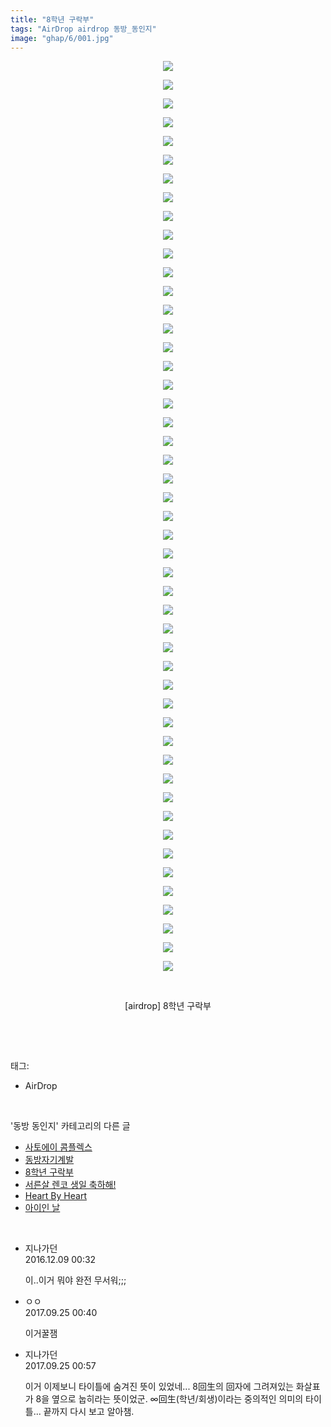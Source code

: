 ```yaml
---
title: "8학년 구락부"
tags: "AirDrop airdrop 동방_동인지"
image: "ghap/6/001.jpg"
---
```

<div class="article">
<p style="text-align: center; clear: none; float: none;"><img src="{{ site.nasurl }}/ghap/6/001.jpg"/></p>
<p style="text-align: center; clear: none; float: none;"><img src="{{ site.nasurl }}/ghap/6/002.jpg"/></p>
<p style="text-align: center; clear: none; float: none;"><img src="{{ site.nasurl }}/ghap/6/003.jpg"/></p>
<p style="text-align: center; clear: none; float: none;"><img src="{{ site.nasurl }}/ghap/6/004.jpg"/></p>
<p style="text-align: center; clear: none; float: none;"><img src="{{ site.nasurl }}/ghap/6/005.jpg"/></p>
<p style="text-align: center; clear: none; float: none;"><img src="{{ site.nasurl }}/ghap/6/006.jpg"/></p>
<p style="text-align: center; clear: none; float: none;"><img src="{{ site.nasurl }}/ghap/6/007.jpg"/></p>
<p style="text-align: center; clear: none; float: none;"><img src="{{ site.nasurl }}/ghap/6/008.jpg"/></p>
<p style="text-align: center; clear: none; float: none;"><img src="{{ site.nasurl }}/ghap/6/009.jpg"/></p>
<p style="text-align: center; clear: none; float: none;"><img src="{{ site.nasurl }}/ghap/6/010.jpg"/></p>
<p style="text-align: center; clear: none; float: none;"><img src="{{ site.nasurl }}/ghap/6/011.jpg"/></p>
<p style="text-align: center; clear: none; float: none;"><img src="{{ site.nasurl }}/ghap/6/012.jpg"/></p>
<p style="text-align: center; clear: none; float: none;"><img src="{{ site.nasurl }}/ghap/6/013.jpg"/></p>
<p style="text-align: center; clear: none; float: none;"><img src="{{ site.nasurl }}/ghap/6/014.jpg"/></p>
<p style="text-align: center; clear: none; float: none;"><img src="{{ site.nasurl }}/ghap/6/015.jpg"/></p>
<p style="text-align: center; clear: none; float: none;"><img src="{{ site.nasurl }}/ghap/6/016.jpg"/></p>
<p style="text-align: center; clear: none; float: none;"><img src="{{ site.nasurl }}/ghap/6/017.jpg"/></p>
<p style="text-align: center; clear: none; float: none;"><img src="{{ site.nasurl }}/ghap/6/018.jpg"/></p>
<p style="text-align: center; clear: none; float: none;"><img src="{{ site.nasurl }}/ghap/6/019.jpg"/></p>
<p style="text-align: center; clear: none; float: none;"><img src="{{ site.nasurl }}/ghap/6/020.jpg"/></p>
<p style="text-align: center; clear: none; float: none;"><img src="{{ site.nasurl }}/ghap/6/021.jpg"/></p>
<p style="text-align: center; clear: none; float: none;"><img src="{{ site.nasurl }}/ghap/6/022.jpg"/></p>
<p style="text-align: center; clear: none; float: none;"><img src="{{ site.nasurl }}/ghap/6/023.jpg"/></p>
<p style="text-align: center; clear: none; float: none;"><img src="{{ site.nasurl }}/ghap/6/024.jpg"/></p>
<p style="text-align: center; clear: none; float: none;"><img src="{{ site.nasurl }}/ghap/6/025.jpg"/></p>
<p style="text-align: center; clear: none; float: none;"><img src="{{ site.nasurl }}/ghap/6/026.jpg"/></p>
<p style="text-align: center; clear: none; float: none;"><img src="{{ site.nasurl }}/ghap/6/027.jpg"/></p>
<p style="text-align: center; clear: none; float: none;"><img src="{{ site.nasurl }}/ghap/6/028.jpg"/></p>
<p style="text-align: center; clear: none; float: none;"><img src="{{ site.nasurl }}/ghap/6/029.jpg"/></p>
<p style="text-align: center; clear: none; float: none;"><img src="{{ site.nasurl }}/ghap/6/030.jpg"/></p>
<p style="text-align: center; clear: none; float: none;"><img src="{{ site.nasurl }}/ghap/6/031.jpg"/></p>
<p style="text-align: center; clear: none; float: none;"><img src="{{ site.nasurl }}/ghap/6/032.jpg"/></p>
<p style="text-align: center; clear: none; float: none;"><img src="{{ site.nasurl }}/ghap/6/033.jpg"/></p>
<p style="text-align: center; clear: none; float: none;"><img src="{{ site.nasurl }}/ghap/6/034.jpg"/></p>
<p style="text-align: center; clear: none; float: none;"><img src="{{ site.nasurl }}/ghap/6/035.jpg"/></p>
<p style="text-align: center; clear: none; float: none;"><img src="{{ site.nasurl }}/ghap/6/036.jpg"/></p>
<p style="text-align: center; clear: none; float: none;"><img src="{{ site.nasurl }}/ghap/6/037.jpg"/></p>
<p style="text-align: center; clear: none; float: none;"><img src="{{ site.nasurl }}/ghap/6/038.jpg"/></p>
<p style="text-align: center; clear: none; float: none;"><img src="{{ site.nasurl }}/ghap/6/039.jpg"/></p>
<p style="text-align: center; clear: none; float: none;"><img src="{{ site.nasurl }}/ghap/6/040.jpg"/></p>
<p style="text-align: center; clear: none; float: none;"><img src="{{ site.nasurl }}/ghap/6/041.jpg"/></p>
<p style="text-align: center; clear: none; float: none;"><img src="{{ site.nasurl }}/ghap/6/042.jpg"/></p>
<p style="text-align: center; clear: none; float: none;"><img src="{{ site.nasurl }}/ghap/6/043.jpg"/></p>
<p style="text-align: center; clear: none; float: none;"><img src="{{ site.nasurl }}/ghap/6/044.jpg"/></p>
<p style="text-align: center; clear: none; float: none;"><img src="{{ site.nasurl }}/ghap/6/045.jpg"/></p>
<p style="text-align: center; clear: none; float: none;"><img src="{{ site.nasurl }}/ghap/6/046.jpg"/></p>
<p style="text-align: center; clear: none; float: none;"><img src="{{ site.nasurl }}/ghap/6/047.jpg"/></p>
<p style="text-align: center; clear: none; float: none;"><img src="{{ site.nasurl }}/ghap/6/048.jpg"/></p>
<p style="text-align: center; clear: none; float: none;"><img src="{{ site.nasurl }}/ghap/6/049.jpg"/></p>
<p style="text-align: center; clear: none; float: none;"><br/></p>
<p style="text-align: center; clear: none; float: none;">[airdrop] 8학년 구락부</p>
<p><br/></p>
</div><br/>
<div class="tagTrail">
<p>태그: </p>
<ul>
<li>AirDrop</li>
</ul>
</div><br/>
<div class="another">
<p>'동방 동인지' 카테고리의 다른 글</p>
<ul>
<li><a href="/2016-06-16-ghap_8">사토에이 콤플렉스</a></li>
<li><a href="/2016-06-16-ghap_7">동방자기계발</a></li>
<li><a href="/2016-06-16-ghap_6">8학년 구락부</a></li>
<li><a href="/2016-06-16-ghap_5">서른살 렌코 생일 축하해!</a></li>
<li><a href="/2016-06-16-ghap_4">Heart By Heart</a></li>
<li><a href="/2016-06-16-ghap_3">아이인 날</a></li>
</ul>
</div><br/>
<div class="cb_module cb_fluid">
<div class="cb_wrt cb_profile">
<div class="comment">
<ul>
<li class="cb_thumb_off" id="comment14865555">
<div class="cb_comment_area">
<div class="cb_info_area">
<div class="cb_section">
<span class="cb_nick_name">지나가던</span>
</div>
<div class="cb_section">
<span class="cb_date">2016.12.09 00:32 </span>
</div>
</div>
<div class="cb_dsc_comment">
<p class="cb_dsc">
											이..이거 뭐야 완전 무서워;;;
										</p>
</div>
</div></li>
<li class="cb_thumb_off" id="comment15089793">
<div class="cb_comment_area">
<div class="cb_info_area">
<div class="cb_section">
<span class="cb_nick_name">ㅇㅇ</span>
</div>
<div class="cb_section">
<span class="cb_date">2017.09.25 00:40 </span>
</div>
</div>
<div class="cb_dsc_comment">
<p class="cb_dsc">
											이거꿀잼
										</p>
</div>
</div></li>
<li class="cb_thumb_off" id="comment15089797">
<div class="cb_comment_area">
<div class="cb_info_area">
<div class="cb_section">
<span class="cb_nick_name">지나가던</span>
</div>
<div class="cb_section">
<span class="cb_date">2017.09.25 00:57 </span>
</div>
</div>
<div class="cb_dsc_comment">
<p class="cb_dsc">
											이거 이제보니 타이틀에 숨겨진 뜻이 있었네... 8回生의 回자에 그려져있는 화살표가 8을 옆으로 눕히라는 뜻이었군. ∞回生(학년/회생)이라는 중의적인 의미의 타이틀... 끝까지 다시 보고 알아챔.
										</p>
</div>
</div></li>
</ul>
</div>
</div><!-- commentList close -->
</div><br/>
